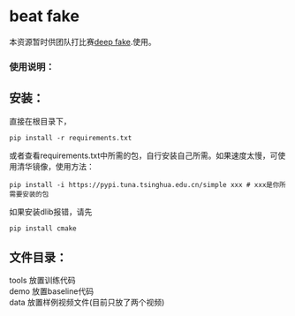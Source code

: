 # beat fake

本资源暂时供团队打比赛[deep fake](https://www.kaggle.com/c/deepfake-detection-challenge).使用。

### 使用说明：
## 安装：
直接在根目录下，
```{bash}
pip install -r requirements.txt
```
或者查看requirements.txt中所需的包，自行安装自己所需。如果速度太慢，可使用清华镜像，使用方法：
```{bash}
pip install -i https://pypi.tuna.tsinghua.edu.cn/simple xxx # xxx是你所需要安装的包
```
如果安装dlib报错，请先
```{bash}
pip install cmake
```
## 文件目录：
tools 放置训练代码  
demo 放置baseline代码  
data 放置样例视频文件(目前只放了两个视频)  
 
